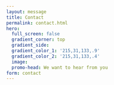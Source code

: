 ```yaml
---
layout: message
title: Contact
permalink: contact.html
hero:
  full_screen: false
  gradient_corner: top
  gradient_side: 
  gradient_color_1: '215,31,133,.9'
  gradient_color_2: '215,31,133,.4'
  image: 
  promo-head: We want to hear from you
form: contact
---
```

